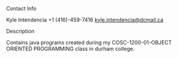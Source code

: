 Contact Info

Kyle Intendencia
+1 (416)-459-7416
kyle.intendencia@dcmail.ca


Description

Contains java programs created during my COSC-1200-01-OBJECT ORIENTED PROGRAMMING class in durham college.
